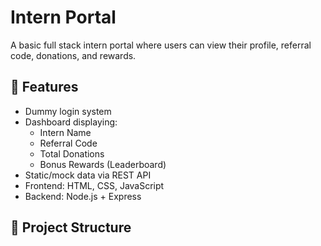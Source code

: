 # Intern Portal

A basic full stack intern portal where users can view their profile, referral code, donations, and rewards.

## 🚀 Features

- Dummy login system
- Dashboard displaying:
  - Intern Name
  - Referral Code
  - Total Donations
  - Bonus Rewards (Leaderboard)
- Static/mock data via REST API
- Frontend: HTML, CSS, JavaScript
- Backend: Node.js + Express

## 📁 Project Structure
